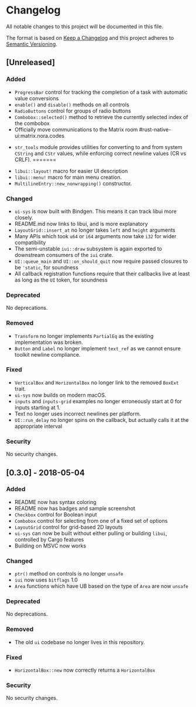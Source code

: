 # Changelog
All notable changes to this project will be documented in this file.

The format is based on [Keep a Changelog](http://keepachangelog.com/en/1.0.0/) and this 
project adheres to [Semantic Versioning](http://semver.org/spec/v2.0.0.html).

## [Unreleased]

### Added

- `ProgressBar` control for tracking the completion of a task with automatic value conversions
- `enable()` and `disable()` methods on all controls
- `RadioButtons` control for groups of radio buttons
- `Combobox::selected()` method to retrieve the currently selected index of the combobox
- Officially move communications to the Matrix room #rust-native-ui:matrix.nora.codes
* `str_tools` module provides utilities for converting to and from system `CString` and
`CStr` values, while enforcing correct newline values (CR vs CRLF).
=======
- `libui::layout!` macro for easier UI description
- `libui::menu!` macro for main menu creation.
- `MultilineEntry::new_nonwrapping()` constructor.

### Changed

* `ui-sys` is now built with Bindgen. This means it can track libui more closely.
* README.md now links to libui, and is more explanatory
* `LayoutGrid::insert_at` no longer takes `left` and `height` arguments
* Many APIs which took `u64` or `i64` arguments now take `i32` for wider compatibility
* The semi-unstable `iui::draw` subsystem is again exported to downstream consumers of the `iui` crate.
* `UI::queue_main` and `UI::on_should_quit` now require passed closures to be `'static`, for soundness
* All callback registration functions require that their callbacks live at least as long as the `UI` token, for soundness

### Deprecated

No deprecations.

### Removed

* `Transform` no longer implements `PartialEq` as the existing implementation was broken.
* `Button` and `Label` no longer implement `text_ref` as we cannot ensure toolkit newline
compliance.

### Fixed

* `VerticalBox` and `HorizontalBox` no longer link to the removed `BoxExt` trait.
* `ui-sys` now builds on modern macOS.
* `inputs` and `inputs-grid` examples no longer erroneously start at 0 for inputs starting at 1.
* Text no longer uses incorrect newlines per platform.
* `UI::run_delay` no longer spins on the callback, but actually calls it at the
appropriate interval

### Security

No security changes.

## [0.3.0] - 2018-05-04

### Added

- README now has syntax coloring
- README now has badges and sample screenshot
- `Checkbox` control for Boolean input
- `Combobox` control for selecting from one of a fixed set of options
- `LayoutGrid` control for grid-based 2D layouts
- `ui-sys` can now be built without either pulling or building `libui`, controlled by Cargo features 
- Building on MSVC now works

### Changed

- `ptr()` method on controls is no longer `unsafe`
- `iui` now uses `bitflags` 1.0
- `Area` functions which have UB based on the type of `Area` are now `unsafe`

### Deprecated

No deprecations.

### Removed

- The old `ui` codebase no longer lives in this repository.

### Fixed

- `HorizontalBox::new` now correctly returns a `HorizontalBox`

### Security

No security changes.

